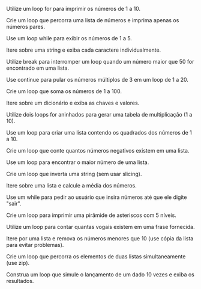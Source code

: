 Utilize um loop for para imprimir os números de 1 a 10.

Crie um loop que percorra uma lista de números e imprima apenas os números pares.

Use um loop while para exibir os números de 1 a 5.

Itere sobre uma string e exiba cada caractere individualmente.

Utilize break para interromper um loop quando um número maior que 50 for encontrado em uma lista.

Use continue para pular os números múltiplos de 3 em um loop de 1 a 20.

Crie um loop que soma os números de 1 a 100.

Itere sobre um dicionário e exiba as chaves e valores.

Utilize dois loops for aninhados para gerar uma tabela de multiplicação (1 a 10).

Use um loop para criar uma lista contendo os quadrados dos números de 1 a 10.

Crie um loop que conte quantos números negativos existem em uma lista.

Use um loop para encontrar o maior número de uma lista.

Crie um loop que inverta uma string (sem usar slicing).

Itere sobre uma lista e calcule a média dos números.

Use um while para pedir ao usuário que insira números até que ele digite "sair".

Crie um loop para imprimir uma pirâmide de asteriscos com 5 níveis.

Utilize um loop para contar quantas vogais existem em uma frase fornecida.

Itere por uma lista e remova os números menores que 10 (use cópia da lista para evitar problemas).

Crie um loop que percorra os elementos de duas listas simultaneamente (use zip).

Construa um loop que simule o lançamento de um dado 10 vezes e exiba os resultados.